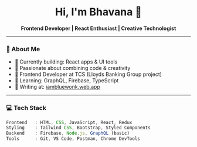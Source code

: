 <h1 align="center">Hi, I'm Bhavana 👋</h1>
<p align="center">
  <strong>Frontend Developer | React Enthusiast | Creative Technologist</strong>
</p>

---

### 🧠 About Me
- 🔭 Currently building: React apps & UI tools
- 🎨 Passionate about combining code & creativity
- 💼 Frontend Developer at TCS (Lloyds Banking Group project)
- 🌱 Learning: GraphQL, Firebase, TypeScript
- 📝 Writing at: [iambluewonk.web.app](https://iambluewonk.web.app)

---

### 💻 Tech Stack
```javascript
Frontend   : HTML, CSS, JavaScript, React, Redux  
Styling    : Tailwind CSS, Bootstrap, Styled Components  
Backend    : Firebase, Node.js, GraphQL (basic)  
Tools      : Git, VS Code, Postman, Chrome DevTools  

